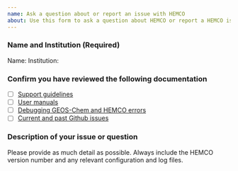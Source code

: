 ```yaml
---
name: Ask a question about or report an issue with HEMCO
about: Use this form to ask a question about HEMCO or report a HEMCO issue
---
```


### Name and Institution (Required)

Name:
Institution:

### Confirm you have reviewed the following documentation

- [ ] [Support guidelines](https://hemco.readthedocs.io/en/stable/reference/SUPPORT.html)
- [ ] [User manuals](https://hemco.readthedocs.io/en/stable/geos-chem-shared-docs/supplemental-guides/related-docs.html)
- [ ] [Debugging GEOS-Chem and HEMCO errors](https://hemco.readthedocs.io/en/stable/geos-chem-shared-docs/supplemental-guides/debug-guide.html)
- [ ] [Current and past Github issues](https://github.com/geoschem/HEMCO/issues)

### Description of your issue or question

Please provide as much detail as possible. Always include the HEMCO version number and any relevant configuration and log files.

